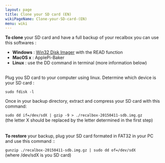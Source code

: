 ```yaml
---
layout: page
title: Clone your SD card (EN)
wikiPageName: Clone-your-SD-card-(EN)
menu: wiki
---
```


**To clone** your SD card and have a full backup of your recalbox you can use this softwares :

- **Windows** : [Win32 Disk Imager](http://sourceforge.net/projects/win32diskimager/) with the READ function
- **MacOS x** : ApplePi-Baker
- **Linux** : use the DD command in terminal (more information below)

<br>
Plug you SD card to your computer using linux.
Determine which device is your SD card :

`sudo fdisk -l`

Once in your backup directory, extract and compress your SD card with this command:

`sudo dd if=/dev/sdX | gzip -9 > ./recalbox-20150411-sdb.img.gz`   
(the letter X should be replaced by the letter determined in the first step)
<br>
<br>
<br>
**To restore** your backup, plug your SD card formated in FAT32 in your PC and use this command ::

`gunzip ./recalbox-20150411-sdb.img.gz | sudo dd of=/dev/sdX`   
(where /dev/sdX is you SD card)
